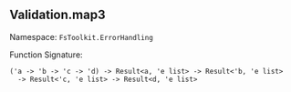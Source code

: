 ## Validation.map3

Namespace: `FsToolkit.ErrorHandling`

Function Signature:

```
('a -> 'b -> 'c -> 'd) -> Result<a, 'e list> -> Result<'b, 'e list> 
  -> Result<'c, 'e list> -> Result<d, 'e list>
```